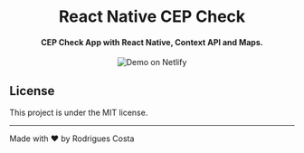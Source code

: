<h1 align="center">
    React Native CEP Check
</h1>

<h4 align="center">
  CEP Check App with React Native, Context API and Maps.
</h4>

<p align="center">
  <img alt="Demo on Netlify" src="https://res.cloudinary.com/rodriguescosta/image/upload/v1593454092/readme_logos/check-cep-preview_hjqi4l.gif">
</p>

## License
This project is under the MIT license.

---

Made with ♥ by Rodrigues Costa
